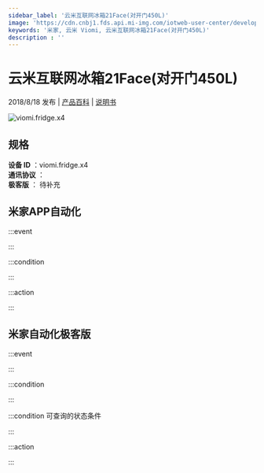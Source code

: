```yaml
---
sidebar_label: '云米互联网冰箱21Face(对开门450L)'
image: 'https://cdn.cnbj1.fds.api.mi-img.com/iotweb-user-center/developer_1679047575167w2fxW4ny.png?GalaxyAccessKeyId=AKVGLQWBOVIRQ3XLEW&Expires=9223372036854775807&Signature=zM0LCMSVmEt0wkI4MpfvHir3Q4k='
keywords: '米家, 云米 Viomi, 云米互联网冰箱21Face(对开门450L)'
description : ''
---
```

# 云米互联网冰箱21Face(对开门450L)

2018/8/18 发布 | [产品百科](https://home.mi.com/webapp/content/baike/product/index.html?model=viomi.fridge.x4/) | [说明书](https://home.mi.com/views/introduction.html?model=viomi.fridge.x4&region=cn)

![viomi.fridge.x4](https://cdn.cnbj1.fds.api.mi-img.com/iotweb-user-center/developer_1679047575167w2fxW4ny.png?GalaxyAccessKeyId=AKVGLQWBOVIRQ3XLEW&Expires=9223372036854775807&Signature=zM0LCMSVmEt0wkI4MpfvHir3Q4k=)

## 规格  
> 
**设备 ID** ：viomi.fridge.x4  
**通讯协议** ：  
**极客版**  ： 待补充 


## 米家APP自动化  

:::event  

:::

:::condition  

:::

:::action   

:::

## 米家自动化极客版  

:::event  

:::

:::condition  

:::

:::condition 可查询的状态条件  

:::

:::action  

:::

        
